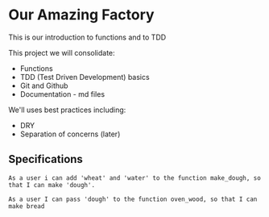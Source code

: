 # Our Amazing Factory

This is our introduction to functions and to TDD

This project we will consolidate:
- Functions
- TDD (Test Driven Development) basics
- Git and Github
- Documentation - md files

We'll uses best practices including:
- DRY
- Separation of concerns (later)

## Specifications
    As a user i can add 'wheat' and 'water' to the function make_dough, so that I can make 'dough'.
    
    As a user I can pass 'dough' to the function oven_wood, so that I can make bread
    

